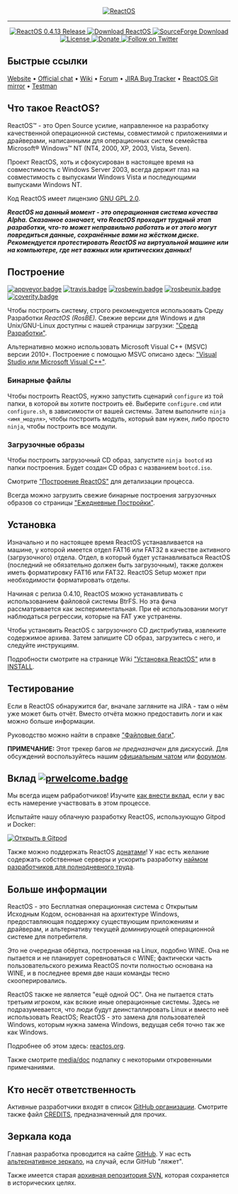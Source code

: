<p align=center>
  <a href="https://reactos.org/">
    <img alt="ReactOS" src="https://reactos.org/wiki/images/0/02/ReactOS_logo.png">
  </a>
</p>

---

<p align=center>
  <a href="https://reactos.org/project-news/reactos-0413-released/">
    <img alt="ReactOS 0.4.13 Release" src="https://img.shields.io/badge/release-0.4.13-0688CB.svg">
  </a>
  <a href="https://reactos.org/download/">
    <img alt="Download ReactOS" src="https://img.shields.io/badge/download-latest-0688CB.svg">
  </a>
  <a href="https://sourceforge.net/projects/reactos/">
    <img alt="SourceForge Download" src="https://img.shields.io/sourceforge/dm/reactos.svg?colorB=0688CB">
  </a>
  <a href="https://github.com/reactos/reactos/blob/master/COPYING">
    <img alt="License" src="https://img.shields.io/badge/license-GNU_GPL_2.0-0688CB.svg">
  </a>
  <a href="https://reactos.org/donate/">
    <img alt="Donate" src="https://img.shields.io/badge/%24-donate-E44E4A.svg">
  </a>
  <a href="https://twitter.com/reactos">
    <img alt="Follow on Twitter" src="https://img.shields.io/twitter/follow/reactos.svg?style=social&label=Follow%20%40reactos">
  </a>
</p>

## Быстрые ссылки
[Website](https://reactos.org/) &bull;
[Official chat](https://chat.reactos.org/) &bull;
[Wiki](https://reactos.org/wiki/) &bull;
[Forum](https://reactos.org/forum/) &bull;
[JIRA Bug Tracker](https://jira.reactos.org/issues/) &bull;
[ReactOS Git mirror](https://git.reactos.org/) &bull;
[Testman](https://reactos.org/testman/)

## Что такое ReactOS?

ReactOS™ - это Open Source усилие, направленное на разработку качественной операционной системы, совместимой с приложениями и драйверами, написанными для операционных систем семейства Microsoft® Windows™ NT (NT4, 2000, XP, 2003, Vista, Seven).

Проект ReactOS, хоть и сфокусирован в настоящее время на совместимость с Windows Server 2003, всегда держит глаз на совместимость с выпусками Windows Vista и последующими выпусками Windows NT.

Код ReactOS имеет лицензию [GNU GPL 2.0](https://github.com/reactos/reactos/blob/master/COPYING).

***ReactOS на данный момент - это операционная система качества Alpha. Сказанное означает, что ReactOS проходит трудный этап разработки, что-то может неправильно работать и от этого могут повредиться данные, сохранённые вами на жёстком диске. Рекомендуется протестировать ReactOS на виртуальной машине или на компьютере, где нет важных или критических данных!***

## Построение

[![appveyor.badge]][appveyor.link] [![travis.badge]][travis.link] [![rosbewin.badge]][rosbewin.link] [![rosbeunix.badge]][rosbeunix.link] [![coverity.badge]][coverity.link]

Чтобы построить систему, строго рекомендуется использовать Среду Разработки _ReactOS (RosBE)._
Свежие версии для Windows и для Unix/GNU-Linux доступны с нашей страницы загрузки: ["Среда Разработки"](https://reactos.org/wiki/Build_Environment).

Альтернативно можно использовать Microsoft Visual C++ (MSVC) версии 2010+. Построение с помощью MSVC описано здесь: ["Visual Studio или Microsoft Visual C++"](https://reactos.org/wiki/CMake#Visual_Studio_or_Microsoft_Visual_C.2B.2B).

### Бинарные файлы

Чтобы построить ReactOS, нужно запустить сценарий `configure` из той папки, в которой вы хотите построить её. Выберите `configure.cmd` или `configure.sh`, в зависимости от вашей системы. Затем выполните `ninja <имя_модуля>`, чтобы построить модуль, который вам нужен, либо просто `ninja`, чтобы построить все модули.

### Загрузочные образы

Чтобы построить загрузочный CD образ, запустите `ninja bootcd` из папки
построения. Будет создан CD образ с названием `bootcd.iso`.

Смотрите ["Построение ReactOS"](https://reactos.org/wiki/Building_ReactOS) для детализации процесса.

Всегда можно загрузить свежие бинарные построения загрузочных образов со страницы ["Ежедневные Постройки"](https://reactos.org/getbuilds/).

## Установка

Изначально и по настоящее время ReactOS устанавливается на машине, у которой имеется отдел FAT16 или FAT32 в качестве активного (загрузочного) отдела.
Отдел, в который будет устанавливаться ReactOS (последний не обязательно должен быть загрузочным), также должен иметь форматировку FAT16 или FAT32.
ReactOS Setup может при необходимости форматировать отделы.

Начиная с релиза 0.4.10, ReactOS можно устанавливать с использованием файловой системы BtrFS. Но
эта фича рассматривается как экспериментальная. При её использовании могут наблюдаться регрессии, которые на
FAT уже устранены.

Чтобы установить ReactOS с загрузочного CD дистрибутива, извлеките содержимое архива. Затем запишите CD образ, загрузитесь с него, и следуйте инструкциям.

Подробности смотрите на странице Wiki ["Установка ReactOS"](https://reactos.org/wiki/Installing_ReactOS) или в [INSTALL](INSTALL).

## Тестирование

Если в ReactOS обнаружится баг, вначале загляните на JIRA - там о нём уже может быть отчёт. Вместо отчёта можно предоставить логи и как можно больше информации.

Руководство можно найти в справке ["Файловые баги"](https://reactos.org/wiki/File_Bugs).

__ПРИМЕЧАНИЕ:__ Этот трекер багов _не_ _предназначен_ для дискуссий. Для обсуждений воспользуйтесь нашим [официальным чатом](https://chat.reactos.org/) или [форумом](https://reactos.org/forum/).

## Вклад  [![prwelcome.badge]](https://reactos.org/wiki/Commiting_Changes)

Мы всегда ищем рабработчиков! Изучите [как внести вклад](CONTRIBUTING.md), если у вас есть намерение участвовать в этом процессе.

Испытайте нашу облачную разработку ReactOS, использующую Gitpod и Docker:

[![Открыть в Gitpod](https://gitpod.io/button/open-in-gitpod.svg)](https://gitpod.io/#https://github.com/reactos/reactos)

Также можно поддержать ReactOS [донатами](https://reactos.org/donate/)! У нас есть желание содержать собственные серверы и ускорить разработку [наймом разработчиков для полнодневного труда](https://reactos.org/contributing/#paid-jobs).

## Больше информации

ReactOS  - это Бесплатная операционная система с Открытым Исходным Кодом, основанная на архитектуре Windows,
предоставляющая поддержку существующим приложениям и драйверам, и альтернативу текущей доминирующей операционной системе для потребителя.

Это не очередная обёртка, построенная на Linux, подобно WINE. Она не пытается и не планирует соревноваться с WINE; фактически часть пользовательского режима ReactOS почти полностью основана на WINE, и в последнее время две наши команды тесно скооперировались.

ReactOS также не является "ещё одной ОС". Она не пытается стать третьим игроком, как всякие иные операционные системы. Здесь не подразумевается, что люди будут деинсталлировать Linux и вместо неё использовать ReactOS; ReactOS - это замена для пользователей Windows, которым нужна замена Windows, ведущая себя точно так же как Windows.

Подробнее об этом здесь: [reactos.org](https://reactos.org/).

Также смотрите [media/doc](/media/doc/) подпапку с некоторыми откровенными примечаниями.

## Кто несёт ответственность

Активные разработчики входят в список [GitHub организации](https://github.com/orgs/reactos/people).
Смотрите также файл [CREDITS](CREDITS), предназначенный для прочих.

## Зеркала кода

Главная разработка проводится на сайте [GitHub](https://github.com/reactos/reactos). У нас есть [альтернативное зеркало](https://git.reactos.org/?p=reactos.git), на случай, если GitHub "ляжет".

Также имеется старая [архивная репозитория SVN](https://svn.reactos.org/reactos/), которая сохраняется в исторических целях.

[travis.badge]:     https://api.travis-ci.org/reactos/reactos.svg?branch=master
[appveyor.badge]:   https://ci.appveyor.com/api/projects/status/github/reactos/reactos?branch=master&svg=true
[coverity.badge]:   https://scan.coverity.com/projects/205/badge.svg?flat=1
[rosbewin.badge]:   https://img.shields.io/badge/RosBE_Windows-2.1.6-0688CB.svg
[rosbeunix.badge]:  https://img.shields.io/badge/RosBE_Unix-2.1.2-0688CB.svg
[prwelcome.badge]:  https://img.shields.io/badge/PR-welcome-0688CB.svg

[travis.link]:      https://travis-ci.org/github/reactos/reactos
[appveyor.link]:    https://ci.appveyor.com/project/AmineKhaldi/reactos
[coverity.link]:    https://scan.coverity.com/projects/205
[rosbewin.link]:    https://sourceforge.net/projects/reactos/files/RosBE-Windows/i386/2.1.6/
[rosbeunix.link]:   https://sourceforge.net/projects/reactos/files/RosBE-Unix/2.1.2/
